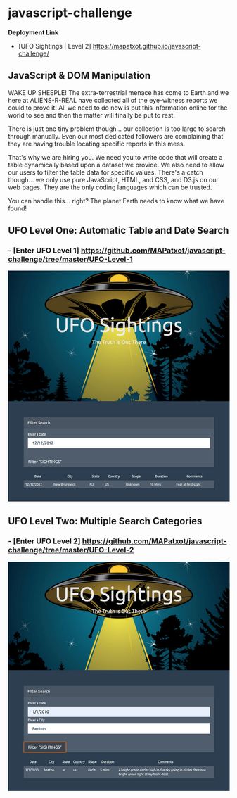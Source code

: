 # javascript-challenge

<b>Deployment Link</b>
- [UFO Sightings | Level 2] https://mapatxot.github.io/javascript-challenge/

## <b>JavaScript & DOM Manipulation</b>

WAKE UP SHEEPLE! The extra-terrestrial menace has come to Earth and we here at ALIENS-R-REAL have collected all of the eye-witness reports we could to prove it! All we need to do now is put this information online for the world to see and then the matter will finally be put to rest.

There is just one tiny problem though... our collection is too large to search through manually. Even our most dedicated followers are complaining that they are having trouble locating specific reports in this mess.

That's why we are hiring you. We need you to write code that will create a table dynamically based upon a dataset we provide. We also need to allow our users to filter the table data for specific values. There's a catch though... we only use pure JavaScript, HTML, and CSS, and D3.js on our web pages. They are the only coding languages which can be trusted.

You can handle this... right? The planet Earth needs to know what we have found!

## UFO Level One: Automatic Table and Date Search
### - [Enter UFO Level 1]  https://github.com/MAPatxot/javascript-challenge/tree/master/UFO-Level-1
![header image](https://raw.githubusercontent.com/MAPatxot/javascript-challenge/master/UFO-Level-1/Screen%20Shot%202019-11-26%20at%205.00.44%20PM.png)

## UFO Level Two: Multiple Search Categories
### - [Enter UFO Level 2]  https://github.com/MAPatxot/javascript-challenge/tree/master/UFO-Level-2
![header image](https://raw.githubusercontent.com/MAPatxot/javascript-challenge/master/UFO-Level-2/Screen%20Shot%202019-11-26%20at%205.02.08%20PM.png)
